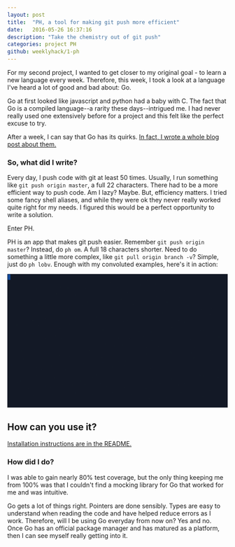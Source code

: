 ```yaml
---
layout: post
title:  "PH, a tool for making git push more efficient"
date:   2016-05-26 16:37:16
description: "Take the chemistry out of git push"
categories: project PH
github: weeklyhack/1-ph
---
```


For my second project, I wanted to get closer to my original goal - to learn a
new language every week. Therefore, this week, I took a look at a language I've
heard a lot of good and bad about: Go.

Go at first looked like javascript and python had a baby with C. The fact that Go
is a compiled language--a rarity these days--intrigued me. I had never really
used one extensively before for a project and this felt like the perfect excuse
to try.

After a week, I can say that Go has its quirks. [In fact, I wrote a whole blog
post about them.]()

### So, what did I write?

Every day, I push code with git at least 50 times. Usually, I run something
like `git push origin master`, a full 22 characters. There had to be a more
efficient way to push code. Am I lazy? Maybe. But, efficiency matters.
I tried some fancy shell aliases, and while they
were ok they never really worked quite right for my needs. I figured this
would be a perfect opportunity to write a solution.

Enter PH.

PH is an app that makes git push easier. Remember `git push origin master`?
Instead, do `ph om`. A full 18 characters shorter. Need to do something a little
more complex, like `git pull origin branch -v`? Simple, just do `ph
lobv`. Enough with my convoluted examples, here's it in action:

<div style="overflow: hidden; width: 100%;">
  <img alt="PH in action" src="/assets/images/posts/ph.gif" style="min-width: 500px;" />
</div>

<!--
### Still unconvinced?

PH can also analyze the git pushes that you make to tell you how to make them
better. Just run `ph inject`. PH will add a shell snippet to your shell's
profile to analyze your git pushes and pulls. Then, after a while, run `ph
report`. PH will tell you how you could have optimized all of your shell
commands to minimize typing. -->

## How can you use it?
[Installation instructions are in the README.](https://github.com/weeklyhack/1-ph/blob/master/README.md)

### How did I do?
I was able to gain nearly 80% test coverage, but the only thing keeping me from
100% was that I couldn't find a mocking library for Go that worked for me and
was intuitive. 

Go gets a lot of things right. Pointers are done sensibly. Types are easy to understand when reading the code and have helped reduce errors as I work. Therefore, will I be using Go everyday from now on? Yes and no. Once Go has an official package manager and has matured as a platform, then I can see myself really getting into it.
